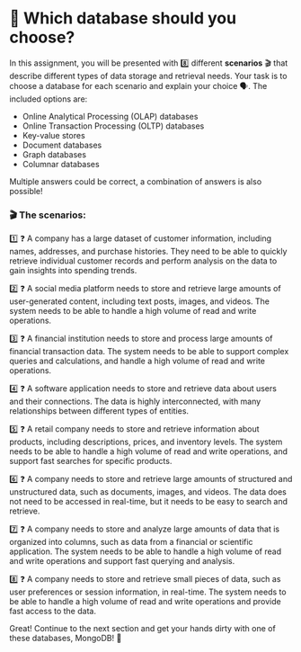# 🤯 Which database should you choose?
In this assignment, you will be presented with 8️⃣ different **scenarios** 🎬 that describe different types of data storage and retrieval needs. Your task is to choose a database for each scenario and explain your choice 🗣.  The included options are:
- Online Analytical Processing (OLAP) databases
- Online Transaction Processing (OLTP) databases
- Key-value stores
- Document databases
- Graph databases
- Columnar databases

Multiple answers could be correct, a combination of answers is also possible!  

### 🎬 The scenarios:

1️⃣ ❓ A company has a large dataset of customer information, including names, addresses, and purchase histories. They need to be able to quickly retrieve individual customer records and perform analysis on the data to gain insights into spending trends.

2️⃣ ❓ A social media platform needs to store and retrieve large amounts of user-generated content, including text posts, images, and videos. The system needs to be able to handle a high volume of read and write operations.

3️⃣ ❓ A financial institution needs to store and process large amounts of financial transaction data. The system needs to be able to support complex queries and calculations, and handle a high volume of read and write operations.

4️⃣ ❓ A software application needs to store and retrieve data about users and their connections. The data is highly interconnected, with many relationships between different types of entities.

5️⃣ ❓ A retail company needs to store and retrieve information about products, including descriptions, prices, and inventory levels. The system needs to be able to handle a high volume of read and write operations, and support fast searches for specific products.

6️⃣ ❓ A company needs to store and retrieve large amounts of structured and unstructured data, such as documents, images, and videos. The data does not need to be accessed in real-time, but it needs to be easy to search and retrieve.

7️⃣ ❓ A company needs to store and analyze large amounts of data that is organized into columns, such as data from a financial or scientific application. The system needs to be able to handle a high volume of read and write operations and support fast querying and analysis.

8️⃣ ❓ A company needs to store and retrieve small pieces of data, such as user preferences or session information, in real-time. The system needs to be able to handle a high volume of read and write operations and provide fast access to the data.

Great! Continue to the next section and get your hands dirty with one of these databases, MongoDB! 🚀
